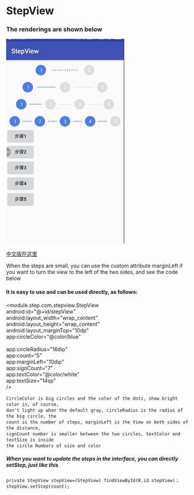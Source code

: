 
StepView
==========

### The renderings are shown below
![image](https://github.com/sol-liang/StepView/blob/master/20180316_111517.gif)


[中文版在这里](https://github.com/liangxingguo/StepView/blob/master/stepView.md)


When the steps are small, you can use the custom attribute marginLeft if you want to turn
the view to the left of the two sides, and see the code below

#### It is easy to use and can be used directly, as follows:
<module.step.com.stepview.StepView<br>
    android:id="@+id/stepView"<br> 
    android:layout_width="wrap_content" <br>
    android:layout_height="wrap_content"<br>
    android:layout_marginTop="10dp"<br>
    app:circleColor="@color/blue"<br>  
    app:circleRadius="16dip"<br> 
    app:count="5"<br>
    app:marginLeft="10dip"<br>
    app:signCount="7"<br>
    app:textColor="@color/white"<br>
    app:textSize="14sp"<br>
    />

    CircleColor is big circles and the color of the dots, show bright color is, of course,
    don't light up when the default gray, circleRadius is the radius of the big circle, the
    count is the number of steps, marginLeft is the View on both sides of the distance,
    signCount number is smaller between the two circles, textColor and textSize is inside
    the circle Numbers of size and color

##### When you want to update the steps in the interface, you can directly setStep, just like this

    private StepView stepView=(StepView) findViewById(R.id.stepView)；
    stepView.setStep(count);
